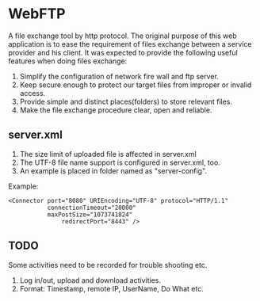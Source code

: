 WebFTP
======
A file exchange tool by http protocol. The original purpose of this web application is to ease the requirement of files exchange between a service provider and his client. It was expected to provide the following useful features when doing files exchange:

1. Simplify the configuration of network fire wall and ftp server.
2. Keep secure enough to protect our target files from improper or invalid access.
3. Provide simple and distinct places(folders) to store relevant files.
4. Make the file exchange procedure clear, open and reliable.

server.xml
----------
1. The size limit of uploaded file is affected in server.xml
2. The UTF-8 file name support is configured in server.xml, too.
3. An example is placed in folder named as "server-config".

Example:

```    
<Connector port="8080" URIEncoding="UTF-8" protocol="HTTP/1.1"
           connectionTimeout="20000"
	       maxPostSize="1073741824"
               redirectPort="8443" />
```

TODO 
----
Some activities need to be recorded for trouble shooting etc.

1. Log in/out, upload and download activities.
2. Format: Timestamp, remote IP, UserName, Do What etc.     

